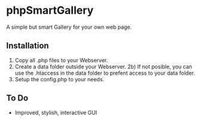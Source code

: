 phpSmartGallery
===============

A simple but smart Gallery for your own web page.


Installation
------------

1) Copy all .php files to your Webserver.
2) Create a data folder outside your Webserver.
2b) If not posible, you can use the .htaccess in the data folder to prefent access to your data folder.
3) Setup the config.php to your needs.

To Do
-----

* Improved, stylish, interactive GUI
